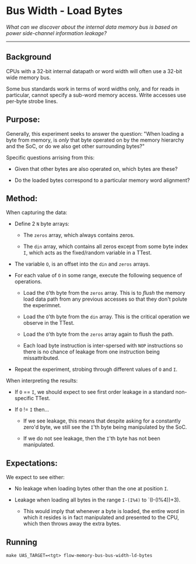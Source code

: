 
# Bus Width - Load Bytes

*What can we discover about the internal data memory bus is based on
 power side-channel information leakage?*

---

## Background

CPUs with a 32-bit internal datapath or word width will often use
a 32-bit wide memory bus.

Some bus standards work in terms of word widths only, and for reads
in particular, cannot specify a sub-word memory access.
Write accesses use per-byte strobe lines.

## Purpose:

Generally, this experiment seeks to answer the question:
"When loading a byte from memory, is *only* that byte operated on by
the memory hierarchy and the SoC, or do we also get other surrounding
bytes?"

Specific questions arrising from this:

- Given that other bytes are also operated on, which bytes are these?

- Do the loaded bytes correspond to a particular memory word alignment?

## Method:

When capturing the data:

- Define 2 `N` byte arrays:

    - The `zeros` array, which always contains zeros.

    - The `din` array, which contains all zeros except from some byte index
      `I`, which acts as the fixed/random variable in a TTest.

- The variable `O`, is an offset into the `din` and `zeros` arrays.

- For each value of `O` in some range, execute the following sequence of
  operations.

    - Load the `O`'th byte from the `zeros` array. This is to *flush* the
      memory load data path from any previous accesses so that they don't
      polute the experimnet.

    - Load the `O`'th byte from the `din` array. This is the critical
      operation we observe in the TTest.

    - Load the `O`'th byte from the `zeros` array again to flush the path.

    - Each load byte instruction is inter-spersed with `NOP` instructions so
      there is no chance of leakage from one instruction being missattributed.

- Repeat the experiment, strobing through different values of `O` and `I`.

When interpreting the results:

- If `O` == `I`, we should expect to see first order leakage in a
  standard non-specific TTest.

- If `O` != `I` then...

    - If we see leakage, this means that despite asking for a constantly
      zero'd byte, we still see the `I`'th byte being manipulated by the
      SoC.

    - If we do not see leakage, then the `I`'th byte has not been manipulated.

## Expectations:

We expect to see either:

- No leakage when loading bytes other than the one at position `I`.

- Leakage when loading all bytes in the range `I-(I%4)` to `(I-(I%4))+3).

  - This would imply that whenever a byte is loaded, the entire word in
    which it resides is in fact manipulated and presented to the CPU,
    which then throws away the extra bytes.

## Running

```
make UAS_TARGET=<tgt> flow-memory-bus-bus-width-ld-bytes
```

